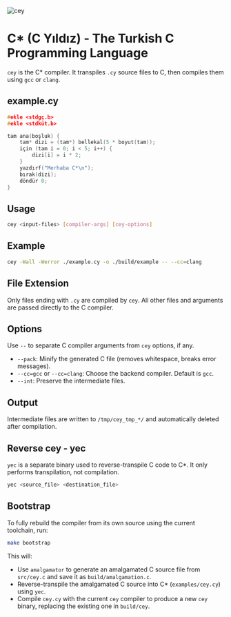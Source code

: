 ![cey](https://github.com/user-attachments/assets/b7a3be16-f2c3-4269-bcea-b29e4fac8dee)
# C* (C Yıldız) - The Turkish C Programming Language

`cey` is the C* compiler. It transpiles `.cy` source files to C, then compiles them using `gcc` or `clang`.

## example.cy
```c
#ekle <stdgç.b>
#ekle <stdküt.b>

tam ana(boşluk) {
    tam* dizi = (tam*) bellekal(5 * boyut(tam));
    için (tam i = 0; i < 5; i++) {
        dizi[i] = i * 2;
    }
    yazdırf("Merhaba C*\n");
    bırak(dizi);
    döndür 0;
}
```


## Usage
```bash
cey <input-files> [compiler-args] [cey-options]
```

## Example
```bash
cey -Wall -Werror ./example.cy -o ./build/example -- --cc=clang
```

## File Extension
Only files ending with `.cy` are compiled by `cey`. All other files and arguments are passed directly to the C compiler.

## Options
Use `--` to separate C compiler arguments from `cey` options, if any.
- `--pack`: Minify the generated C file (removes whitespace, breaks error messages).
- `--cc=gcc` or `--cc=clang`: Choose the backend compiler. Default is `gcc`.
- `--int`: Preserve the intermediate files.

## Output
Intermediate files are written to `/tmp/cey_tmp_*/` and automatically deleted after compilation.

## Reverse cey - yec
`yec` is a separate binary used to reverse-transpile C code to C*.
It only performs transpilation, not compilation.
```bash
yec <source_file> <destination_file>
```

## Bootstrap
To fully rebuild the compiler from its own source using the current toolchain, run:
```bash
make bootstrap
```
This will:
- Use `amalgamator` to generate an amalgamated C source file from `src/cey.c` and save it as `build/amalgamation.c`.  
- Reverse-transpile the amalgamated C source into C* (`examples/cey.cy`) using `yec`.  
- Compile `cey.cy` with the current `cey` compiler to produce a new `cey` binary, replacing the existing one in `build/cey`.

